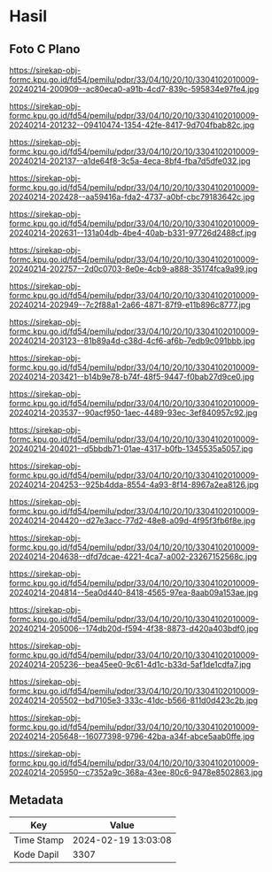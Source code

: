 # Hasil

## Foto C Plano

https://sirekap-obj-formc.kpu.go.id/fd54/pemilu/pdpr/33/04/10/20/10/3304102010009-20240214-200909--ac80eca0-a91b-4cd7-839c-595834e97fe4.jpg

https://sirekap-obj-formc.kpu.go.id/fd54/pemilu/pdpr/33/04/10/20/10/3304102010009-20240214-201232--09410474-1354-42fe-8417-9d704fbab82c.jpg

https://sirekap-obj-formc.kpu.go.id/fd54/pemilu/pdpr/33/04/10/20/10/3304102010009-20240214-202137--a1de64f8-3c5a-4eca-8bf4-fba7d5dfe032.jpg

https://sirekap-obj-formc.kpu.go.id/fd54/pemilu/pdpr/33/04/10/20/10/3304102010009-20240214-202428--aa59416a-fda2-4737-a0bf-cbc79183642c.jpg

https://sirekap-obj-formc.kpu.go.id/fd54/pemilu/pdpr/33/04/10/20/10/3304102010009-20240214-202631--131a04db-4be4-40ab-b331-97726d2488cf.jpg

https://sirekap-obj-formc.kpu.go.id/fd54/pemilu/pdpr/33/04/10/20/10/3304102010009-20240214-202757--2d0c0703-8e0e-4cb9-a888-35174fca9a99.jpg

https://sirekap-obj-formc.kpu.go.id/fd54/pemilu/pdpr/33/04/10/20/10/3304102010009-20240214-202949--7c2f88a1-2a66-4871-87f9-e11b896c8777.jpg

https://sirekap-obj-formc.kpu.go.id/fd54/pemilu/pdpr/33/04/10/20/10/3304102010009-20240214-203123--81b89a4d-c38d-4cf6-af6b-7edb9c091bbb.jpg

https://sirekap-obj-formc.kpu.go.id/fd54/pemilu/pdpr/33/04/10/20/10/3304102010009-20240214-203421--b14b9e78-b74f-48f5-9447-f0bab27d9ce0.jpg

https://sirekap-obj-formc.kpu.go.id/fd54/pemilu/pdpr/33/04/10/20/10/3304102010009-20240214-203537--90acf950-1aec-4489-93ec-3ef840957c92.jpg

https://sirekap-obj-formc.kpu.go.id/fd54/pemilu/pdpr/33/04/10/20/10/3304102010009-20240214-204021--d5bbdb71-01ae-4317-b0fb-1345535a5057.jpg

https://sirekap-obj-formc.kpu.go.id/fd54/pemilu/pdpr/33/04/10/20/10/3304102010009-20240214-204253--925b4dda-8554-4a93-8f14-8967a2ea8126.jpg

https://sirekap-obj-formc.kpu.go.id/fd54/pemilu/pdpr/33/04/10/20/10/3304102010009-20240214-204420--d27e3acc-77d2-48e8-a09d-4f95f3fb6f8e.jpg

https://sirekap-obj-formc.kpu.go.id/fd54/pemilu/pdpr/33/04/10/20/10/3304102010009-20240214-204638--dfd7dcae-4221-4ca7-a002-23267152568c.jpg

https://sirekap-obj-formc.kpu.go.id/fd54/pemilu/pdpr/33/04/10/20/10/3304102010009-20240214-204814--5ea0d440-8418-4565-97ea-8aab09a153ae.jpg

https://sirekap-obj-formc.kpu.go.id/fd54/pemilu/pdpr/33/04/10/20/10/3304102010009-20240214-205006--174db20d-f594-4f38-8873-d420a403bdf0.jpg

https://sirekap-obj-formc.kpu.go.id/fd54/pemilu/pdpr/33/04/10/20/10/3304102010009-20240214-205236--bea45ee0-9c61-4d1c-b33d-5af1de1cdfa7.jpg

https://sirekap-obj-formc.kpu.go.id/fd54/pemilu/pdpr/33/04/10/20/10/3304102010009-20240214-205502--bd7105e3-333c-41dc-b566-811d0d423c2b.jpg

https://sirekap-obj-formc.kpu.go.id/fd54/pemilu/pdpr/33/04/10/20/10/3304102010009-20240214-205648--16077398-9796-42ba-a34f-abce5aab0ffe.jpg

https://sirekap-obj-formc.kpu.go.id/fd54/pemilu/pdpr/33/04/10/20/10/3304102010009-20240214-205950--c7352a9c-368a-43ee-80c6-9478e8502863.jpg


## Metadata

| Key        | Value               |
| ---------- | ------------------- |
| Time Stamp | 2024-02-19 13:03:08 |
| Kode Dapil | 3307                |



